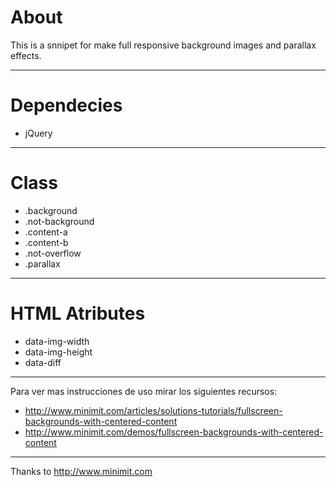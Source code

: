 # About
This is a snnipet for make full responsive background images and parallax effects.

---

# Dependecies
- jQuery

---

# Class
- .background
- .not-background
- .content-a
- .content-b
- .not-overflow
- .parallax

---

# HTML Atributes

- data-img-width
- data-img-height
- data-diff

---

Para ver mas instrucciones de uso mirar los siguientes recursos:
- http://www.minimit.com/articles/solutions-tutorials/fullscreen-backgrounds-with-centered-content
- http://www.minimit.com/demos/fullscreen-backgrounds-with-centered-content

---

Thanks to http://www.minimit.com
